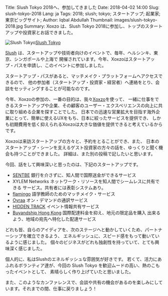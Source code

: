 Title: Slush Tokyo 2018へ、参加してきました
Date: 2018-04-02 14:00
Slug: slush-tokyo-2018
Lang: ja
Tags: 2018; slush; tokyo; スタートアップ; 起業家; 東京ビッグサイト;
Author: Iqbal Abdullah
Thumbnail: images/slush-tokyo-2018.jpg
Summary: Xoxzo は、Slush Tokyo 2018に参加し、トップのスタートアップや投資家とお話できました。

![Slush Tokyo]({filename}/images/slush-tokyo-2018.jpg)[Slush Tokyo](http://tokyo.slush.org/)

[Slush](http://www.slush.org/globally/) は、スタートアップや技術者向けのイベントで、毎年、ヘルシンキ、東京、シンガポールや上海で
開催されています。今年、Xoxzoはスタートアップ・パスを申請し、このイベントに参加しました。

スタートアップ・パスがあると、マッチメイク・プラットフォームへアクセスできるので、
他の参加者（スタートアップ・投資家・経営者）へ連絡をとり、会談をセッティングすることが可能なのです。

今年、Xoxzoの参加の、一番の目的は、我々[Xoxzo](https://www.xoxzo.com/ja/)を使って、
一緒に仕事をできるスタートアップや企業、その顧客のユーザー・エクスペリエンスの向上に共に取り組める企業を探すことでした。
日本での迅速な営業拡大を目指す海外企業にとって、簡単に使えるUXをもち、日本に絞ったサービスを提供でき、
しかも初期費用を低く抑えられるXoxzoは大きな価値を提供できると考えているからです。

Xoxzoは来訪スタートアップの方々と、予約をとることができ、また、
日本のスタートアップ・シーンを支えるゲスト投資家の方々の話を、ゆっくりと聞く機会も持つことができました。
詳細は、また別の投稿で記したいと思います。


今回、話をして興味深いと思ったのは、下記のスタートアップです。

- [SENTBE](https://www.sentbe.com/en/) 銀行を介さずに、知人間で国際送金ができるサービス
- XYLEM Networks ネットワーク・リソースを知人間でシームレスに共有できる
サービス。共有者には表彰システムあり。
- [flamingo](https://app-flamingo.com/) 語学教師のためのマッチメイク・サービス
- [Oyraa](https://www.oyraa.com/) オン・デマンドの通訳サービス
- [HIDDEN TRACK](http://hiddentrack.co/) イベント情報共有サービス
- [Buyandship Hong Kong](http://www.buyandship.co.jp/) 国際配達料金を抑え、地元の限定品を購入
出来るよう、地域の宛先へ特化した配達サービス

どれも皆、自らのアイディアを、次のステージへと動かしていくため、パートナーシップを確立できるよう、
エネルギッシュに、スピード感をもって動いているように感じました。
個々のビジネスがどれも独創性を持っていて、とても興味深く感じました。

個人的に、私はSlushのエネルギッシュな雰囲気が好きです。
若くて、活力にあふれるボランティア達が、今回の Slush Tokyo を歓迎ムードの高い、熱のこもったイベントとして、
素晴らしく作り上げていたと思いました。

また、このようなカンファレンスで、会談や共有の機会があるのを楽しみにしています。それまでの間、仕事に戻りましょう！

